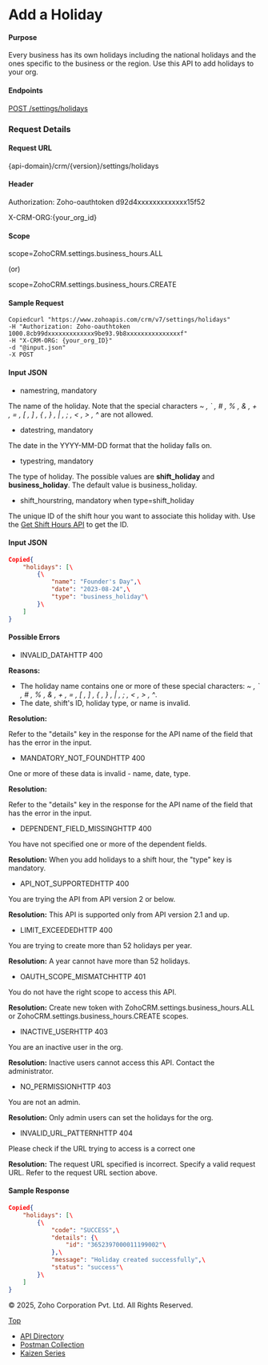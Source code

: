 
# Add a Holiday

#### Purpose

Every business has its own holidays including the national holidays and the ones specific to the business or the region. Use this API to add holidays to your org.

#### Endpoints

[POST /settings/holidays](https://www.zoho.com/crm/developer/docs/api/v7/add-holiday.html)

### Request Details

#### Request URL

{api-domain}/crm/{version}/settings/holidays

#### Header

Authorization: Zoho-oauthtoken d92d4xxxxxxxxxxxxx15f52

X-CRM-ORG:{your\_org\_id}

#### Scope

scope=ZohoCRM.settings.business\_hours.ALL

(or)

scope=ZohoCRM.settings.business\_hours.CREATE

#### Sample Request

``` curl
Copiedcurl "https://www.zohoapis.com/crm/v7/settings/holidays"
-H "Authorization: Zoho-oauthtoken 1000.8cb99dxxxxxxxxxxxxx9be93.9b8xxxxxxxxxxxxxxxf"
-H "X-CRM-ORG: {your_org_ID}"
-d "@input.json"
-X POST
```

#### Input JSON

- namestring, mandatory



The name of the holiday. Note that the special characters _~ , \` , # , % , & , \+ , = , \[ , \] , { , } , \| , ; , < , \> , ^_ are not allowed.

- datestring, mandatory



The date in the YYYY-MM-DD format that the holiday falls on.

- typestring, mandatory



The type of holiday. The possible values are **shift\_holiday** and **business\_holiday**. The default value is business\_holiday.

- shift\_hourstring, mandatory when type=shift\_holiday



The unique ID of the shift hour you want to associate this holiday with. Use the [Get Shift Hours API](https://www.zoho.com/crm/developer/docs/api/v7/get-shift-hours.html) to get the ID.


#### Input JSON

``` json
Copied{
    "holidays": [\
        {\
            "name": "Founder's Day",\
            "date": "2023-08-24",\
            "type": "business_holiday"\
        }\
    ]
}
```

#### Possible Errors

- INVALID\_DATAHTTP 400



**Reasons:**



- The holiday name contains one or more of these special characters: _~ , \` , # , % , & , \+ , = , \[ , \] , { , } , \| , ; , < , \> , ^_.
- The date, shift's ID, holiday type, or name is invalid.

**Resolution:**

Refer to the "details" key in the response for the API name of the field that has the error in the input.

- MANDATORY\_NOT\_FOUNDHTTP 400



One or more of these data is invalid - name, date, type.



**Resolution:**

Refer to the "details" key in the response for the API name of the field that has the error in the input.

- DEPENDENT\_FIELD\_MISSINGHTTP 400



You have not specified one or more of the dependent fields.

**Resolution:** When you add holidays to a shift hour, the "type" key is mandatory.

- API\_NOT\_SUPPORTEDHTTP 400



You are trying the API from API version 2 or below.

**Resolution:** This API is supported only from API version 2.1 and up.

- LIMIT\_EXCEEDEDHTTP 400



You are trying to create more than 52 holidays per year.

**Resolution:** A year cannot have more than 52 holidays.

- OAUTH\_SCOPE\_MISMATCHHTTP 401



You do not have the right scope to access this API.

**Resolution:** Create new token with ZohoCRM.settings.business\_hours.ALL or ZohoCRM.settings.business\_hours.CREATE scopes.

- INACTIVE\_USERHTTP 403



You are an inactive user in the org.

**Resolution:** Inactive users cannot access this API. Contact the administrator.

- NO\_PERMISSIONHTTP 403



You are not an admin.

**Resolution:** Only admin users can set the holidays for the org.

- INVALID\_URL\_PATTERNHTTP 404



Please check if the URL trying to access is a correct one

**Resolution:** The request URL specified is incorrect. Specify a valid request URL. Refer to the request URL section above.


#### Sample Response

``` json
Copied{
    "holidays": [\
        {\
            "code": "SUCCESS",\
            "details": {\
                "id": "3652397000011199002"\
            },\
            "message": "Holiday created successfully",\
            "status": "success"\
        }\
    ]
}
```

© 2025, Zoho Corporation Pvt. Ltd. All Rights Reserved.

[Top](https://www.zoho.com/crm/developer/docs/api/v7/add-holiday.html#top)

- [API Directory](https://www.zoho.com/crm/developer/docs/api-directory.html?source_from=qlink_)
- [Postman Collection](https://www.postman.com/zohocrmdevelopers/workspace/zoho-crm-developers/overview?source_from=qlink_)
- [Kaizen Series](https://www.zoho.com/crm/developer/docs/kaizen-series-directory.html?source_from=qlink_)